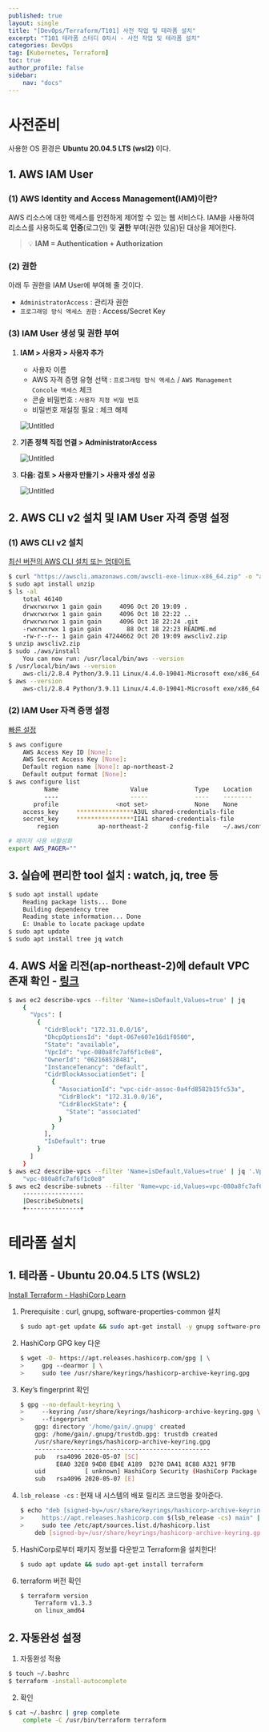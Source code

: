 ```yaml
---
published: true
layout: single
title: "[DevOps/Terraform/T101] 사전 작업 및 테라폼 설치"
excerpt: "T101 테라폼 스터디 0차시 - 사전 작업 및 테라폼 설치"
categories: DevOps
tag: [Kubernetes, Terraform]
toc: true
author_profile: false
sidebar:
    nav: "docs"
---
```


# 사전준비

사용한 OS 환경은 **Ubuntu 20.04.5 LTS (wsl2)** 이다.

## 1. AWS IAM User

### (1) AWS Identity and Access Management(IAM)이란?

AWS 리소스에 대한 액세스를 안전하게 제어할 수 있는 웹 서비스다.
IAM을 사용하여 리소스를 사용하도록 **인증**(로그인) 및 **권한** 부여(권한 있음)된 대상을 제어한다.


> 💡 **IAM = Authentication + Authorization**



### (2) 권한

아래 두 권한을 IAM User에 부여해 줄 것이다.

- `AdministratorAccess` : 관리자 권한
- `프로그래밍 방식 액세스 권한` : Access/Secret Key

### (3) IAM User 생성 및 권한 부여

1. **IAM > 사용자 > 사용자 추가**
    - 사용자 이름
    - AWS 자격 증명 유형 선택 : `프로그래밍 방식 액세스` / `AWS Management Concole 액세스` 체크
    - 콘솔 비밀번호 : `사용자 지정 비밀 번호`
    - 비밀번호 재설정 필요 : 체크 해제
    
    ![Untitled](%E1%84%89%E1%85%A1%E1%84%8C%E1%85%A5%E1%86%AB%E1%84%8C%E1%85%AE%E1%86%AB%E1%84%87%E1%85%B5%20d7a024bb04f34e54bb8bbffb53a366eb/Untitled.png)
    
2. **기존 정책 직접 연결 > AdministratorAccess**
    
    ![Untitled](%E1%84%89%E1%85%A1%E1%84%8C%E1%85%A5%E1%86%AB%E1%84%8C%E1%85%AE%E1%86%AB%E1%84%87%E1%85%B5%20d7a024bb04f34e54bb8bbffb53a366eb/Untitled%201.png)
    
3. **다음: 검토 > 사용자 만들기 > 사용자 생성 성공**
    
    ![Untitled](%E1%84%89%E1%85%A1%E1%84%8C%E1%85%A5%E1%86%AB%E1%84%8C%E1%85%AE%E1%86%AB%E1%84%87%E1%85%B5%20d7a024bb04f34e54bb8bbffb53a366eb/Untitled%202.png)
    

## 2. AWS CLI v2 설치 및 IAM User 자격 증명 설정

### (1) AWS CLI v2 설치

[최신 버전의 AWS CLI 설치 또는 업데이트](https://docs.aws.amazon.com/ko_kr/cli/latest/userguide/getting-started-install.html)

```bash
$ curl "https://awscli.amazonaws.com/awscli-exe-linux-x86_64.zip" -o "awscliv2.zip"
$ sudo apt install unzip
$ ls -al
	total 46140
	drwxrwxrwx 1 gain gain     4096 Oct 20 19:09 .
	drwxrwxrwx 1 gain gain     4096 Oct 18 22:22 ..
	drwxrwxrwx 1 gain gain     4096 Oct 18 22:24 .git
	-rwxrwxrwx 1 gain gain       88 Oct 18 22:23 README.md
	-rw-r--r-- 1 gain gain 47244662 Oct 20 19:09 awscliv2.zip
$ unzip awscliv2.zip
$ sudo ./aws/install
	You can now run: /usr/local/bin/aws --version
$ /usr/local/bin/aws --version
	aws-cli/2.8.4 Python/3.9.11 Linux/4.4.0-19041-Microsoft exe/x86_64.ubuntu.20 prompt/off
$ aws --version
	aws-cli/2.8.4 Python/3.9.11 Linux/4.4.0-19041-Microsoft exe/x86_64.ubuntu.20 prompt/off
```

### (2) IAM User 자격 증명 설정

[빠른 설정](https://docs.aws.amazon.com/ko_kr/cli/latest/userguide/getting-started-quickstart.html)

```bash
$ aws configure
	AWS Access Key ID [None]: 
	AWS Secret Access Key [None]:
	Default region name [None]: ap-northeast-2
	Default output format [None]:
$ aws configure list
	      Name                    Value             Type    Location
	      ----                    -----             ----    --------
	   profile                <not set>             None    None
	access_key     ****************A3UL shared-credentials-file
	secret_key     ****************IIA1 shared-credentials-file
	    region           ap-northeast-2      config-file    ~/.aws/config
```

```bash
# 페이저 사용 비활성화
export AWS_PAGER=""
```

## 3. 실습에 편리한 tool 설치 : watch, jq, tree 등

```bash
$ sudo apt install update
	Reading package lists... Done
	Building dependency tree
	Reading state information... Done
	E: Unable to locate package update
$ sudo apt update
$ sudo apt install tree jq watch
```

## 4. AWS 서울 리전(ap-northeast-2)에 default VPC 존재 확인 - [링크](https://www.44bits.io/ko/post/inspect_resources_in_default_vpc_by_aws_cli)

```bash
$ aws ec2 describe-vpcs --filter 'Name=isDefault,Values=true' | jq
	{
	  "Vpcs": [
	    {
	      "CidrBlock": "172.31.0.0/16",
	      "DhcpOptionsId": "dopt-067e607e16d1f0500",
	      "State": "available",
	      "VpcId": "vpc-080a8fc7af6f1c0e8",
	      "OwnerId": "062168528481",
	      "InstanceTenancy": "default",
	      "CidrBlockAssociationSet": [
	        {
	          "AssociationId": "vpc-cidr-assoc-0a4fd8582b15fc53a",
	          "CidrBlock": "172.31.0.0/16",
	          "CidrBlockState": {
	            "State": "associated"
	          }
	        }
	      ],
	      "IsDefault": true
	    }
	  ]
	}
$ aws ec2 describe-vpcs --filter 'Name=isDefault,Values=true' | jq '.Vpcs[0].VpcId'
	"vpc-080a8fc7af6f1c0e8"
$ aws ec2 describe-subnets --filter 'Name=vpc-id,Values=vpc-080a8fc7af6f1c0e8' --output table
	-----------------
	|DescribeSubnets|
	+---------------+
```
  
  
  
# 테라폼 설치

## 1. 테라폼 - Ubuntu 20.04.5 LTS (WSL2)
  
  
[Install Terraform - HashiCorp Learn](https://learn.hashicorp.com/tutorials/terraform/install-cli?in=terraform/aws-get-started)
  
  
1. Prerequisite : curl, gnupg, software-properties-common 설치
    
    ```bash
    $ sudo apt-get update && sudo apt-get install -y gnupg software-properties-common
    ```
    
2. HashiCorp GPG key 다운
    
    ```bash
    $ wget -O- https://apt.releases.hashicorp.com/gpg | \
    >     gpg --dearmor | \
    >     sudo tee /usr/share/keyrings/hashicorp-archive-keyring.gpg
    ```
    
3. Key’s fingerprint 확인
    
    ```bash
    $ gpg --no-default-keyring \
    >     --keyring /usr/share/keyrings/hashicorp-archive-keyring.gpg \
    >     --fingerprint
    	gpg: directory '/home/gain/.gnupg' created
    	gpg: /home/gain/.gnupg/trustdb.gpg: trustdb created
    	/usr/share/keyrings/hashicorp-archive-keyring.gpg
    	-------------------------------------------------
    	pub   rsa4096 2020-05-07 [SC]
    	      E8A0 32E0 94D8 EB4E A189  D270 DA41 8C88 A321 9F7B
    	uid           [ unknown] HashiCorp Security (HashiCorp Package Signing) <security+packaging@hashicorp.com>
    	sub   rsa4096 2020-05-07 [E]
    ```
    
4. `lsb_release -cs` : 현재 내 시스템의 배포 릴리즈 코드명을 찾아준다.
    
    ```bash
    $ echo "deb [signed-by=/usr/share/keyrings/hashicorp-archive-keyring.gpg] \
    >     https://apt.releases.hashicorp.com $(lsb_release -cs) main" | \
    >     sudo tee /etc/apt/sources.list.d/hashicorp.list
    	deb [signed-by=/usr/share/keyrings/hashicorp-archive-keyring.gpg]     https://apt.releases.hashicorp.com focal main
    ```
    
5. HashiCorp로부터 패키지 정보를 다운받고 Terraform을 설치한다!
    
    ```bash
    $ sudo apt update && sudo apt-get install terraform
    ```
    
6. terraform 버전 확인
    
    ```bash
    $ terraform version
    	Terraform v1.3.3
    	on linux_amd64
    ```
    

## 2. 자동완성 설정

1. 자동완성 적용
```bash
$ touch ~/.bashrc
$ terraform -install-autocomplete
```

2. 확인
```bash
$ cat ~/.bashrc | grep complete
	complete -C /usr/bin/terraform terraform
```
